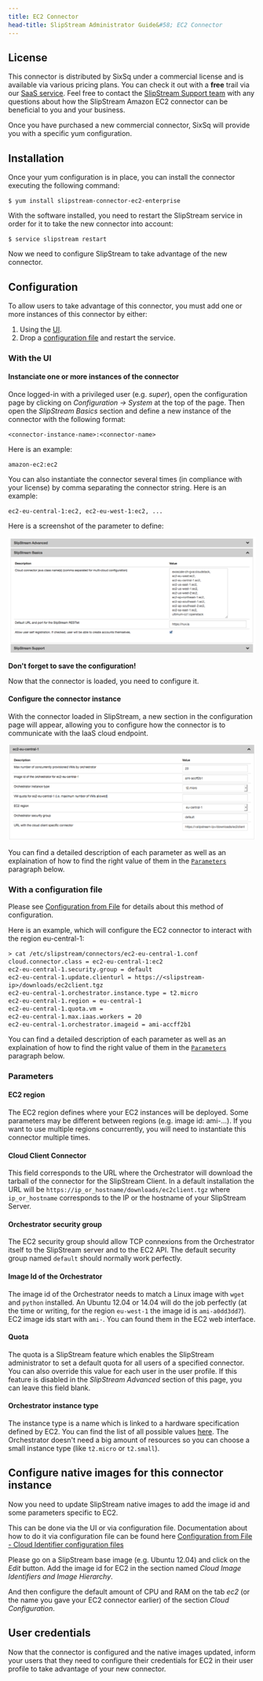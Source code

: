 ```yaml
---
title: EC2 Connector
head-title: SlipStream Administrator Guide&#58; EC2 Connector
---
```


## License

This connector is distributed by SixSq under a commercial license and
is available via various pricing plans. You can check it out with a **free**
trail via our [SaaS service][saas].
Feel free to contact the [SlipStream Support team][support-email]
with any questions about how the SlipStream Amazon EC2 connector can be
beneficial to you and your business.

Once you have purchased a new commercial connector, SixSq will provide
you with a specific yum configuration.

## Installation

Once your yum configuration is in place, you can install the connector
executing the following command:

	$ yum install slipstream-connector-ec2-enterprise

With the software installed, you need to restart the SlipStream service
in order for it to take the new connector into account:

	$ service slipstream restart

Now we need to configure SlipStream to take advantage of the new connector.

## Configuration

To allow users to take advantage of this connector, you must add one
or more instances of this connector by either:

 1. Using the [UI](#with-the-ui).
 2. Drop a [configuration file](#with-a-configuration-file) and restart the
    service.

### With the UI

#### Instanciate one or more instances of the connector

Once logged-in with a privileged user (e.g. *super*), open the configuration
page by clicking on *Configuration -> System* at the top of the page.
Then open the *SlipStream Basics* section and define a new instance of the
connector with the following format:

    <connector-instance-name>:<connector-name>


Here is an example:

    amazon-ec2:ec2


You can also instantiate the connector several times (in compliance with your
license) by comma separating the connector string. Here is an example:

    ec2-eu-central-1:ec2, ec2-eu-west-1:ec2, ...

Here is a screenshot of the parameter to define:

![SlipStream Configuation - Basics section]

**Don't forget to save the configuration!**

Now that the connector is loaded, you need to configure it.

#### Configure the connector instance

With the connector loaded in SlipStream, a new section in the configuration
page will appear, allowing you to configure how the connector is to
communicate with the IaaS cloud endpoint.

![SlipStream Configuation - EC2 section]

You can find a detailed description of each parameter as well as an
explaination of how to find the right value of them in the
[`Parameters`](#parameters) paragraph below.

### With a configuration file

Please see [Configuration from File] for details about this method of
configuration.

Here is an example, which will configure the EC2 connector to interact with the
region eu-central-1:

    > cat /etc/slipstream/connectors/ec2-eu-central-1.conf
    cloud.connector.class = ec2-eu-central-1:ec2
    ec2-eu-central-1.security.group = default
    ec2-eu-central-1.update.clienturl = https://<slipstream-ip>/downloads/ec2client.tgz
    ec2-eu-central-1.orchestrator.instance.type = t2.micro
    ec2-eu-central-1.region = eu-central-1
    ec2-eu-central-1.quota.vm = 
    ec2-eu-central-1.max.iaas.workers = 20
    ec2-eu-central-1.orchestrator.imageid = ami-accff2b1


You can find a detailed description of each parameter as well as an
explaination of how to find the right value of them in the
[`Parameters`](#parameters) paragraph below.

### Parameters

#### EC2 region

The EC2 region defines where your EC2 instances will be deployed.
Some parameters may be different between regions (e.g. image id: ami-...).
If you want to use multiple regions concurrently, you will need to instantiate
this connector multiple times.

#### Cloud Client Connector

This field corresponds to the URL where the Orchestrator will download the
tarball of the connector for the SlipStream Client.
In a default installation the URL will be
`https://ip_or_hostname/downloads/ec2client.tgz` where `ip_or_hostname`
corresponds to the IP or the hostname of your SlipStream Server.

#### Orchestrator security group

The EC2 security group should allow TCP connexions from the Orchestrator itself
to the SlipStream server and to the EC2 API.
The default security group named `default` should normally work perfectly.

#### Image Id of the Orchestrator

The image id of the Orchestrator needs to match a Linux image with `wget` and
`python` installed.
An Ubuntu 12.04 or 14.04 will do the job perfectly (at the time or writing, for
the region `eu-west-1` the image id is `ami-a0dd3dd7`).
EC2 image ids start with `ami-`.
You can found them in the EC2 web interface.

#### Quota

The quota is a SlipStream feature which enables the SlipStream administrator to
set a default quota for all users of a specified connector.
You can also override this value for each user in the user profile.
If this feature is disabled in the *SlipStream Advanced* section of this page,
you can leave this field blank.

#### Orchestrator instance type

The instance type is a name which is linked to a hardware specification defined
by EC2.
You can find the list of all possible values [here][ec2-instance-types].
The Orchestrator doesn't need a big amount of resources so you can choose a
small instance type (like `t2.micro` or `t2.small`).

## Configure native images for this connector instance

Now you need to update SlipStream native images to add the image id and some
parameters specific to EC2.

This can be done via the UI or via configuration file.
Documentation about how to do it via configuration file can be found here
[Configuration from File - Cloud Identifier configuration files]

Please go on a SlipStream base image (e.g. Ubuntu 12.04) and click on the
*Edit* button.
Add the image id for EC2 in the section named
*Cloud Image Identifiers and Image Hierarchy*.

And then configure the default amount of CPU and RAM on the tab *ec2* (or the
name you gave your EC2 connector earlier) of the section *Cloud Configuration*.

## User credentials

Now that the connector is configured and the native images updated, inform your
users that they need to configure their credentials for EC2 in their user
profile to take advantage of your new connector.

[support-email]: mailto:support@sixsq.com
[saas]: http://sixsq.com/products/slipstream/tryme
[ec2-instance-types]: https://aws.amazon.com/ec2/instance-types/

[Configuration from File]: /documentation/developer_guide/configuration_files.html
[Configuration from File - Cloud Identifier configuration files]: /documentation/developer_guide/configuration_files.html#unique-cloud-identifier-configuration-files

[SlipStream Configuation - Basics section]: images/screenshot-cloud-config-param.png
[SlipStream Configuation - EC2 section]: images/screenshot-EC2_ss_system_parameters.png


